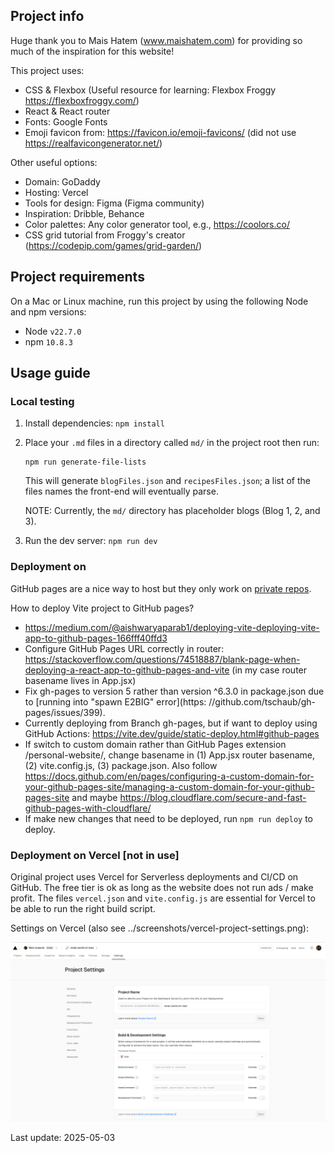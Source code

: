 ## Project info

Huge thank you to Mais Hatem (www.maishatem.com) for providing so much of the inspiration for this website!

This project uses:
- CSS & Flexbox (Useful resource for learning: Flexbox Froggy https://flexboxfroggy.com/)
- React & React router
- Fonts: Google Fonts
- Emoji favicon from: https://favicon.io/emoji-favicons/ (did not use https://realfavicongenerator.net/)

Other useful options:
- Domain: GoDaddy
- Hosting: Vercel
- Tools for design: Figma (Figma community)
- Inspiration: Dribble, Behance
- Color palettes: Any color generator tool, e.g., https://coolors.co/ 
- CSS grid tutorial from Froggy's creator (https://codepip.com/games/grid-garden/)

## Project requirements

On a Mac or Linux machine, run this project by using the following Node and npm versions:
* Node `v22.7.0`
* npm `10.8.3`

## Usage guide

### Local testing

1. Install dependencies: `npm install`
1. Place your `.md` files in a directory called `md/` in the project root then run:

    ```
    npm run generate-file-lists
    ```
    This will generate `blogFiles.json` and `recipesFiles.json`; a list of the files names the front-end will eventually parse. 

    NOTE: Currently, the `md/` directory has placeholder blogs (Blog 1, 2, and 3).

1. Run the dev server: `npm run dev`

### Deployment on 
GitHub pages are a nice way to host but they only work on [private repos](https://docs.github.com/en/pages/getting-started-with-github-pages/about-github-pages).

How to deploy Vite project to GitHub pages? 
* https://medium.com/@aishwaryaparab1/deploying-vite-deploying-vite-app-to-github-pages-166fff40ffd3
* Configure GitHub Pages URL correctly in router: https://stackoverflow.com/questions/74518887/blank-page-when-deploying-a-react-app-to-github-pages-and-vite (in my case router basename lives in App.jsx)
* Fix gh-pages to version 5 rather than version ^6.3.0 in package.json due to [running into  "spawn E2BIG" error](https: //github.com/tschaub/gh-pages/issues/399).
* Currently deploying from Branch gh-pages, but if want to deploy using GitHub Actions: https://vite.dev/guide/static-deploy.html#github-pages
* If switch to custom domain rather than GitHub Pages extension /personal-website/, change basename in (1) App.jsx router basename, (2) vite.config.js, (3) package.json. Also follow https://docs.github.com/en/pages/configuring-a-custom-domain-for-your-github-pages-site/managing-a-custom-domain-for-your-github-pages-site and maybe https://blog.cloudflare.com/secure-and-fast-github-pages-with-cloudflare/
* If make new changes that need to be deployed, run `npm run deploy` to deploy.

### Deployment on Vercel [not in use]

Original project uses Vercel for Serverless deployments and CI/CD on GitHub. The free tier is ok as long as the website does not run ads / make profit.
The files `vercel.json` and `vite.config.js` are essential for Vercel to be able to run the right build script.

Settings on Vercel (also see ../screenshots/vercel-project-settings.png):

<p float="left">
  <img src="screenshots/vercel-project-settings.png" width="700" />
</p>



Last update: 2025-05-03





